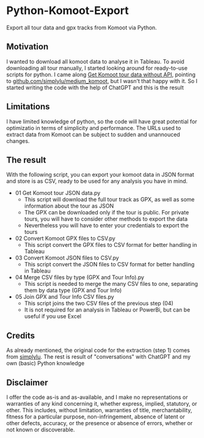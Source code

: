 # Python-Komoot-Export
Export all tour data and gpx tracks from Komoot via Python.

## Motivation
I wanted to download all komoot data to analyse it in Tableau. To avoid downloading all tour manually, I started looking around for ready-to-use scripts for python. 
I came along [Get Komoot tour data without API](https://python.plainenglish.io/get-komoot-tour-data-without-api-143df64e51fa), pointing to [github.com/simplylu/medium_komoot](https://github.com/simplylu/medium_komoot), but I wasn't that happy with it.
So I started writing the code with the help of ChatGPT and this is the result

## Limitations
I have limited knowledge of python, so the code will have great potential for optimizatio in terms of simplicity and performance.
The URLs used to extract data from Komoot can be subject to sudden and unannouced changes.

## The result
With the following script, you can export your komoot data in JSON format and store is as CSV, ready to be used for any analysis you have in mind. 
* 01 Get Komoot tour JSON data.py
  * This script will download the full tour track as GPX, as well as some information about the tour as JSON
  * The GPX can be downloaded only if the tour is public. For private tours, you will have to consider other methods to export the data
  * Nevertheless you will have to enter your credentials to export the tours
* 02 Convert Komoot GPX files to CSV.py
  * This script convert the GPX files to CSV format for better handling in Tableau
* 03 Convert Komoot JSON files to CSV.py
  * This script convert the JSON files to CSV format for better handling in Tableau
* 04 Merge CSV files by type (GPX and Tour Info).py
  * This script is needed to merge the many CSV files to one, separating them by data type (GPX and Tour Info)
* 05 Join GPX and Tour Info CSV files.py
  * This script joins the two CSV files of the previous step (04)
  * It is not required for an analysis in Tableau or PowerBi, but can be useful if you use Excel

## Credits
As already mentioned, the original code for the extraction (step 1) comes from [simplylu](https://github.com/simplylu/). The rest is result of "conversations" with ChatGPT and my own (basic) Python knowledge

## Disclaimer
I offer the code as-is and as-available, and I make no representations or warranties of any kind concerning it, whether express, implied, statutory, or other. This includes, without limitation, warranties of title, merchantability, fitness for a particular purpose, non-infringement, absence of latent or other defects, accuracy, or the presence or absence of errors, whether or not known or discoverable.
